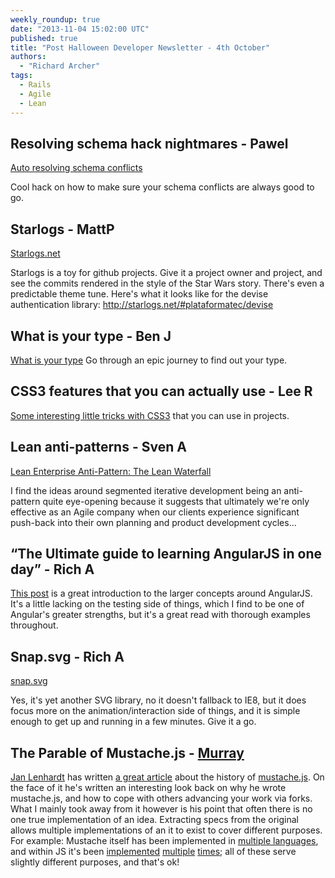 ```yaml
---
weekly_roundup: true
date: "2013-11-04 15:02:00 UTC"
published: true
title: "Post Halloween Developer Newsletter - 4th October"
authors:
  - "Richard Archer"
tags:
  - Rails
  - Agile
  - Lean
---
```


## Resolving schema hack nightmares - Pawel

[Auto resolving schema conflicts](http://toms.mikoss.lv/2013/10/28/git-and-rails-autoresolve-schema-conflicts/)

Cool hack on how to make sure your schema conflicts are always good to go.

## Starlogs - MattP
[Starlogs.net](http://starlogs.net/)

Starlogs is a toy for github projects.  Give it a project owner and project, and see the commits rendered in the style of the Star Wars story. There's even a predictable theme tune.  Here's what it looks like for the devise authentication library: http://starlogs.net/#plataformatec/devise

## What is your type - Ben J

[What is your type](http://www.pentagram.com/what-type-are-you/) Go through an epic journey to find out your type.

## CSS3 features that you can actually use - Lee R

[Some interesting little tricks with CSS3](http://tutorialzine.com/2013/10/12-awesome-css3-features-you-can-finally-use/) that you can use in projects.

## Lean anti-patterns - Sven A

[Lean Enterprise Anti-Pattern: The Lean Waterfall](http://grasshopperherder.com/lean-startup-in-the-enterprise-anti-pattern-the-lean-waterfall/)

I find the ideas around segmented iterative development being an anti-pattern quite eye-opening because it suggests that ultimately we're only effective as an Agile company when our clients experience significant push-back into their own planning and product development cycles…

## “The Ultimate guide to learning AngularJS in one day” - Rich A

[This post](http://toddmotto.com/ultimate-guide-to-learning-angular-js-in-one-day/) is a great introduction to the larger concepts around AngularJS. It's a little lacking on the testing side of things, which I find to be one of Angular's greater strengths, but it's a great read with thorough examples throughout.

## Snap.svg - Rich A

[snap.svg](http://snapsvg.io/)

Yes, it's yet another SVG library, no it doesn't fallback to IE8, but it does focus more on the animation/interaction side of things, and it is simple enough to get up and running in a few minutes. Give it a go.


## The Parable of Mustache.js - [Murray](/people#murray-steele)

[Jan Lenhardt](http://jan.prima.de/) has written [a great article](http://writing.jan.io/2013/11/01/the-parable-of-mustache-js.html) about the history of [mustache.js](https://github.com/janl/mustache.js).  On the face of it he's written an interesting look back on why he wrote mustache.js, and how to cope with others advancing your work via forks.  What I mainly took away from it however is his point that often there is no one true implementation of an idea.  Extracting specs from the original allows multiple implementations of an it to exist to cover different purposes.  For example: Mustache itself has been implemented in [multiple languages](http://mustache.github.io/), and within JS it's been [implemented](https://github.com/janl/mustache.js) [multiple](http://handlebarsjs.com/) [times](http://twitter.github.io/hogan.js/); all of these serve slightly different purposes, and that's ok!

